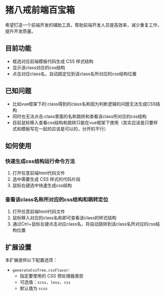 # 猪八戒前端百宝箱

希望打造一个前端开发的辅助工具，帮助前端开发人员提高效率，减少重复工作，提升开发质量。

## 目前功能

- 框选对应前端模板代码生成 CSS 样式结构
- 显示该class对应的css结构
- 点击对应class名，自动跳定位到该class名所对应的css结构位置

## 已知问题

- 比如vue框架下的:class得到的class名称因为判断逻辑的问题无法生成CSS结构
- 同时也无法点击:class里面的名称跳转和查看该class所对应的css结构
- 目前鼠标移入查看css结构和跳转只能在vue框架下使用（其实应该是只要样式和模板写在一起的应该是可以的，分开的不行）

## 如何使用

### 快速生成css结构运行命令方法

1. 打开任意前端html代码文件
2. 选中需要生成 CSS 样式的代码片段
3. 鼠标右键选中快速生成css结构

### 查看该class名称所对应的css结构和跳转定位

1. 打开任意前端html代码文件
2. 鼠标移入对应的class名称即可查看该class的样式结构
3. 通过Ctrl+鼠标左键点击对应class名，将自动跳转到该class名所对应的css结构位置

## 扩展设置

本扩展提供以下配置选项：

* `generateCssTree.cssFlavor`:
  - 指定要使用的 CSS 预处理器类型
  - 可选值：`scss`、`less`、`css`
  - 默认值为 `scss`
